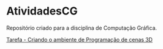 # AtividadesCG

Repositório criado para a disciplina de Computação Gráfica.

[Tarefa - Criando o ambiente de Programação de cenas 3D](https://github.com/thaliaschwaab/AtividadesCG/blob/main/RESULT.md)
